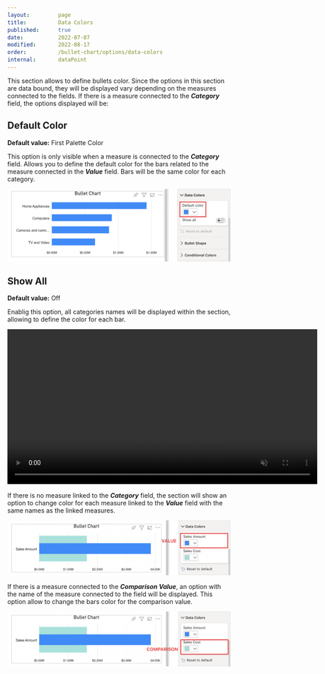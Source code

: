 ```yaml
---
layout:         page
title:          Data Colors
published:      true
date:           2022-07-07
modified:   	2022-08-17
order:          /bullet-chart/options/data-colors
internal:       dataPoint
---
```


This section allows to define bullets color. Since the options in this section are data bound, they will be displayed vary depending on the measures connected to the fields. If there is a measure connected to the ***Category*** field, the options displayed will be:

## Default Color

**Default value:** First Palette Color

This option is only visible when a measure is connected to the ***Category*** field. Allows you to define the default color for the bars related to the measure connected in the ***Value*** field. Bars will be the same color for each category.

<img src="images/data-colors-default-color.png" width="700">

## Show All

**Default value:** Off

Enablig this option, all categories names will be displayed within the section, allowing to define the color for each bar.

<video src="images/data-colors-show-all.mp4" width="700" autoplay loop muted></video>

If there is no measure linked to the ***Category*** field, the section will show an option to change color for each measure linked to the ***Value*** field with the same names as the linked measures.

<img src="images/data-colors-value-color.png" width="700">

If there is a measure connected to the ***Comparison Value***, an option with the name of the measure connected to the field will be displayed. This option allow to change the bars color for the comparison value.

<img src="images/data-colors-comparison-color.png" width="700">


